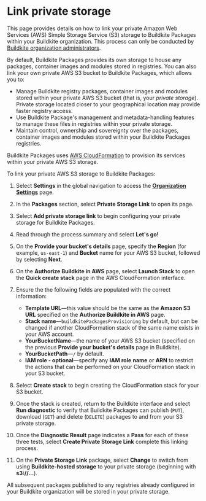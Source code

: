 # Link private storage

This page provides details on how to link your private Amazon Web Services (AWS) Simple Storage Service (S3) storage to Buildkite Packages within your Buildkite organization. This process can only be conducted by [Buildkite organization administrators](/docs/packages/permissions#manage-teams-and-permissions-organization-level-permissions).

By default, Buildkite Packages provides its own storage to house any packages, container images and modules stored in registries. You can also link your own private AWS S3 bucket to Buildkite Packages, which allows you to:

- Manage Buildkite registry packages, container images and modules stored within your private AWS S3 bucket (that is, your _private storage_). Private storage located closer to your geographical location may provide faster registry access.
- Use Buildkite Package's management and metadata-handling features to manage these files in registries within your private storage.
- Maintain control, ownership and sovereignty over the packages, container images and modules stored within your Buildkite Packages registries.

Buildkite Packages uses [AWS CloudFormation](https://docs.aws.amazon.com/AWSCloudFormation/latest/UserGuide/Welcome.html) to provision its services within your private AWS S3 storage.

To link your private AWS S3 storage to Buildkite Packages:

1. Select **Settings** in the global navigation to access the [**Organization Settings**](https://buildkite.com/organizations/~/settings) page.

1. In the **Packages** section, select **Private Storage Link** to open its page.

1. Select **Add private storage link** to begin configuring your private storage for Buildkite Packages.

1. Read through the process summary and select **Let's go!**

1. On the **Provide your bucket's details** page, specify the **Region** (for example, `us-east-1`) and **Bucket** name for your AWS S3 bucket, followed by selecting **Next**.

1. On the **Authorize Buildkite in AWS** page, select **Launch Stack** to open the **Quick create stack** page in the AWS CloudFormation interface.

1. Ensure the the following fields are populated with the correct information:
    * **Template URL**—this value should be the same as the **Amazon S3 URL** specified on the **Authorize Buildkite in AWS** page.
    * **Stack name**—`buildkitePackagesProvisioning` by default, but can be changed if another CloudFormation stack of the same name exists in your AWS account.
    * **YourBucketName**—the name of your AWS S3 bucket (specified on the previous **Provide your bucket's details** page in Buildkite).
    * **YourBucketPath**—`/` by default.
    * **IAM role - optional**—specify any **IAM role** **name** or **ARN** to restrict the actions that can be performed on your CloudFormation stack in your S3 bucket.

1. Select **Create stack** to begin creating the CloudFormation stack for your S3 bucket.

1. Once the stack is created, return to the Buildkite interface and select **Run diagnostic** to verify that Buildkite Packages can publish (`PUT`), download (`GET`) and delete (`DELETE`) packages to and from your S3 private storage.

1. Once the **Diagnostic Result** page indicates a **Pass** for each of these three tests, select **Create Private Storage Link** complete this linking process.

1. On the **Private Storage Link** package, select **Change** to switch from using **Buildkite-hosted storage** to your private storage (beginning with **s3://...**).

All subsequent packages published to any registries already configured in your Buildkite organization will be stored in your private storage.
